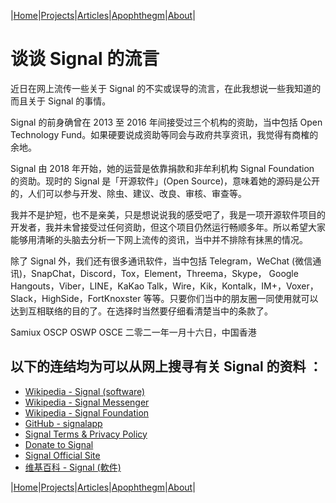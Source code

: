 |[Home](/README.md)|[Projects](/projects.md)|[Articles](/articles.md)|[Apophthegm](/apophthegm.md)|[About](/about.md)|

# 谈谈 Signal 的流言

近日在网上流传一些关于 Signal 的不实或误导的流言，在此我想说一些我知道的而且关于 Signal 的事情。

Signal 的前身确曾在 2013 至 2016 年间接受过三个机构的资助，当中包括 Open Technology Fund。如果硬要说成资助等同会与政府共享资讯，我觉得有商榷的余地。

Signal 由 2018 年开始，她的运营是依靠捐款和非牟利机构 Signal Foundation 的资助。现时的 Signal 是「开源软件」(Open Source)，意味着她的源码是公开的，人们可以参与开发、除虫、建议、改良、审核、审查等。

我并不是护短，也不是亲美，只是想说说我的感受吧了，我是一项开源软件项目的开发者，我并未曾接受过任何资助，但这个项目仍然运行畅顺多年。所以希望大家能够用清晰的头脑去分析一下网上流传的资讯，当中并不排除有抺黑的情况。

除了 Signal 外，我们还有很多通讯软件，当中包括 Telegram，WeChat (微信通讯)，SnapChat，Discord，Tox，Element，Threema，Skype， Google Hangouts，Viber，LINE，KaKao Talk，Wire，Kik，Kontalk，IM+，Voxer，Slack，HighSide，FortKnoxster 等等。只要你们当中的朋友圈一同使用就可以达到互相联络的目的了。在选择时当然要仔细看清楚当中的条款了。

Samiux
OSCP  OSWP  OSCE
二零二一年一月十六日，中国香港

## 以下的连结均为可以从网上搜寻有关 Signal 的资料 ：

- [Wikipedia - Signal (software)](https://en.wikipedia.org/wiki/Signal_(software))  
- [Wikipedia - Signal Messenger](https://en.wikipedia.org/wiki/Signal_Messenger)  
- [Wikipedia - Signal Foundation](https://en.wikipedia.org/wiki/Signal_Foundation)  
- [GitHub - signalapp](https://github.com/signalapp)  
- [Signal Terms & Privacy Policy](https://www.signal.org/legal/)  
- [Donate to Signal](https://signal.org/donate/)  
- [Signal Official Site](https://www.signal.org/)  
- [维基百科 - Signal (軟件)](https://zh.wikipedia.org/wiki/Signal_(%E8%BB%9F%E4%BB%B6))  

|[Home](/README.md)|[Projects](/projects.md)|[Articles](/articles.md)|[Apophthegm](/apophthegm.md)|[About](/about.md)|
